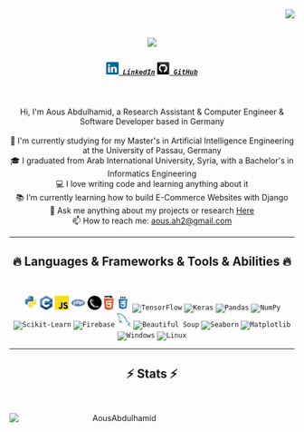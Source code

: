 <img align="right" src="https://visitor-badge.laobi.icu/badge?page_id=Aous-Abdulhamid.Aous-Abdulhamid">

<h1 align="center">
  <a href="https://git.io/typing-svg">
    <img src="https://readme-typing-svg.herokuapp.com/?lines=Hello,+There!+👋;This+is+Aous+Abdulhamid....;Nice+to+meet+you!&center=true&size=30">
  </a>
</h1>

<h5 align="center">
  <code><a href="https://www.linkedin.com/in/AousAbdulhamid/" title="LinkedIn Profile"><img width="22" src="images/linkedin.svg"> LinkedIn</a></code>
  <code><a href="https://github.com/AousAbdulhamid" title="GitHub Profile"><img width="22" src="images/github.svg"> GitHub</a></code>
</h5>
<br>
<p align="center">
  Hi, I'm Aous Abdulhamid, a Research Assistant & Computer Engineer & Software Developer based in Germany
  <br>
  <br>
  🔬 I'm currently studying for my Master's in Artificial Intelligence Engineering at the University of Passau, Germany
  <br>
  🎓 I graduated from Arab International University, Syria, with a Bachelor's in Informatics Engineering
  <br>
  💻 I love writing code and learning anything about it
  <br>
  📚 I’m currently learning how to build E-Commerce Websites with Django
  <br>
  💬 Ask me anything about my projects or research <a href="https://github.com/AousAbdulhamid/AousAbdulhamid/issues" title="Issues">Here</a>
  <br>
  📫 How to reach me: <a href="mailto: aous.ah2@gmail.com">aous.ah2@gmail.com</a>
</p>

<hr>
<h2 align="center">🔥 Languages & Frameworks & Tools & Abilities 🔥</h2>
<br>
<p align="center">
  <code><img title="Python" height="25" src="images/python-original.svg"></code>
  <code><img title="C++" height="25" src="images/cpp.svg"></code>
  <code><img title="JavaScript" height="25" src="images/javascript.svg"></code>
  <code><img title="PHP" height="25" src="images/php.svg"></code>
  <code><img title="Flask" height="25" src="images/flask.png"></code>
  <code><img title="HTML5" height="25" src="images/html5.svg"></code>
  <code><img title="CSS" height="25" src="images/css.svg"></code>
  <code><img title="TensorFlow" height="25" src="images/tensorflow.svg"></code>
  <code><img title="Keras" height="25" src="images/keras.svg"></code>
  <code><img title="Pandas" height="25" src="images/pandas.svg"></code>
  <code><img title="NumPy" height="25" src="images/numpy.svg"></code>
  <code><img title="Scikit-Learn" height="25" src="images/scikit-learn.svg"></code>
  <code><img title="Firebase" height="25" src="images/firebase.svg"></code>
  <code><img title="MySQL" height="25" src="images/mysql.svg"></code>
  <code><img title="Beautiful Soup" height="25" src="images/beautifulsoup.svg"></code>
  <code><img title="Seaborn" height="25" src="images/seaborn.svg"></code>
  <code><img title="Matplotlib" height="25" src="images/matplotlib.svg"></code>
  <code><img title="Windows" height="25" src="images/windows.svg"></code>
  <code><img title="Linux" height="25" src="images/linux.svg"></code>
</p>
<hr>

<h2 align="center">⚡ Stats ⚡</h2>
<br>
<p align=center>
  <div align=center>
    <a href="https://github.com/denvercoder1/github-readme-streak-stats" title="Go to Source">
      <img align="left" width=390 src="https://streak-stats.demolab.com/?user=AousAbdulhamid&theme=react&border=61dafb&hide_border=true" alt="AousAbdulhamid" />
    </a>
    <a href="https://github.com/anuraghazra/github-readme-stats" title="Go to Source">
      <img align="right" width=390 src="https://github-readme-stats.vercel.
